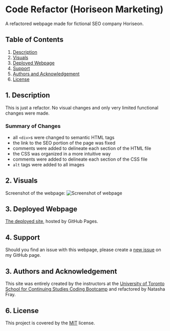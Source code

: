 # Code Refactor (Horiseon Marketing)
A refactored webpage made for fictional SEO company Horiseon.

## Table of Contents
1. [ Description ](#desc)
2. [ Visuals ](#visuals)
3. [ Deployed Webpage ](#deployed)
4. [ Support ](#support)
5. [ Authors and Acknowledgement ](#acknowledge)
6. [ License ](#license)

<a name="desc"></a>
## 1. Description
This is just a refactor. No visual changes and only very limited functional changes were made.

### Summary of Changes
- all `<div>`s were changed to semantic HTML tags
- the link to the SEO portion of the page was fixed
- comments were added to delineate each section of the HTML file
- the CSS was organized in a more intuitive way
- comments were added to delineate each section of the CSS file
- `alt` tags were added to all images

<a name="visuals"></a>
## 2. Visuals
Screenshot of the webpage:
![Screenshot of webpage](screencapture.png)

<a name="deployed"></a>
## 3. Deployed Webpage
[The deployed site](https://tasha876.github.io/Horiseon-Marketing-Webpage/), hosted by GitHub Pages.

<a name="support"></a>
## 4. Support
Should you find an issue with this webpage, please create a [new issue](https://github.com/Tasha876/Horiseon-Marketing-Webpage/issues/new/choose) on my GitHub page.

<a name="acknowledge"></a>
## 3. Authors and Acknowledgement
This site was entirely created by the instructors at the [University of Toronto School for Continuing Studies Coding Bootcamp](https://bootcamp.learn.utoronto.ca/) and refactored by Natasha Fray.

<a name="license"></a>
## 6. License
This project is covered by the [MIT](license) license.

